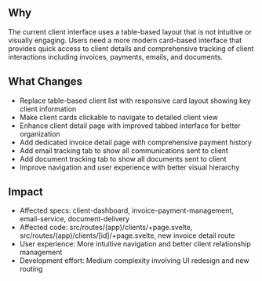 ## Why

The current client interface uses a table-based layout that is not intuitive or visually engaging. Users need a more modern card-based interface that provides quick access to client details and comprehensive tracking of client interactions including invoices, payments, emails, and documents.

## What Changes

- Replace table-based client list with responsive card layout showing key client information
- Make client cards clickable to navigate to detailed client view
- Enhance client detail page with improved tabbed interface for better organization
- Add dedicated invoice detail page with comprehensive payment history
- Add email tracking tab to show all communications sent to client
- Add document tracking tab to show all documents sent to client
- Improve navigation and user experience with better visual hierarchy

## Impact

- Affected specs: client-dashboard, invoice-payment-management, email-service, document-delivery
- Affected code: src/routes/(app)/clients/+page.svelte, src/routes/(app)/clients/[id]/+page.svelte, new invoice detail route
- User experience: More intuitive navigation and better client relationship management
- Development effort: Medium complexity involving UI redesign and new routing
